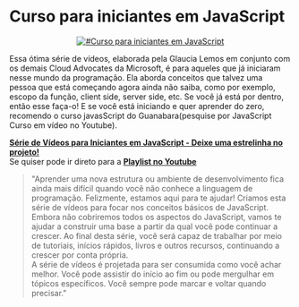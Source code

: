 # Curso para iniciantes em JavaScript

<p align="center">
  <a href= "https://www.youtube.com/playlist?list=PLb2HQ45KP0WsFop0pItGSUYl6baYjKEye"><img alt="#Curso para iniciantes em JavaScript" src="https://camo.githubusercontent.com/5e4e512a9fba4d33300fa431e2c5fb07d476d5f15194bc75dfbf3da545f73e43/68747470733a2f2f63646e2e69636f6e73636f75742e636f6d2f69636f6e2f667265652f706e672d3235362f6a6176617363726970742d323735323134382d323238343936352e706e67" /></a>
</p>

Essa ótima série de vídeos, elaborada pela Glaucia Lemos em conjunto com os demais Cloud Advocates da Microsoft, é para aqueles que já iniciaram nesse mundo da programação. Ela aborda conceitos que talvez uma pessoa que está começando agora ainda não saiba, como por exemplo, escopo da função, client side, server side, etc. Se você já está por dentro, então esse faça-o! E se você está iniciando e quer aprender do zero, recomendo o curso javasScript do Guanabara(pesquise por JavaScript Curso em vídeo no Youtube). 

**[Série de Vídeos para Iniciantes em JavaScript - Deixe uma estrelinha no projeto!](https://github.com/glaucia86/js-101-beginners-ms)**  
Se quiser pode ir direto para a **[Playlist no Youtube](https://www.youtube.com/playlist?list=PLb2HQ45KP0WsFop0pItGSUYl6baYjKEye)**

> "Aprender uma nova estrutura ou ambiente de desenvolvimento fica ainda mais difícil quando você não conhece a linguagem de programação. Felizmente, estamos aqui para te ajudar! Criamos esta série de vídeos para focar nos conceitos básicos de JavaScript.  
Embora não cobriremos todos os aspectos do JavaScript, vamos te ajudar a construir uma base a partir da qual você pode continuar a crescer. Ao final desta série, você será capaz de trabalhar por meio de tutoriais, inícios rápidos, livros e outros recursos, continuando a crescer por conta própria.  
A série de vídeos é projetada para ser consumida como você achar melhor. Você pode assistir do início ao fim ou pode mergulhar em tópicos específicos. Você sempre pode marcar e voltar quando precisar."